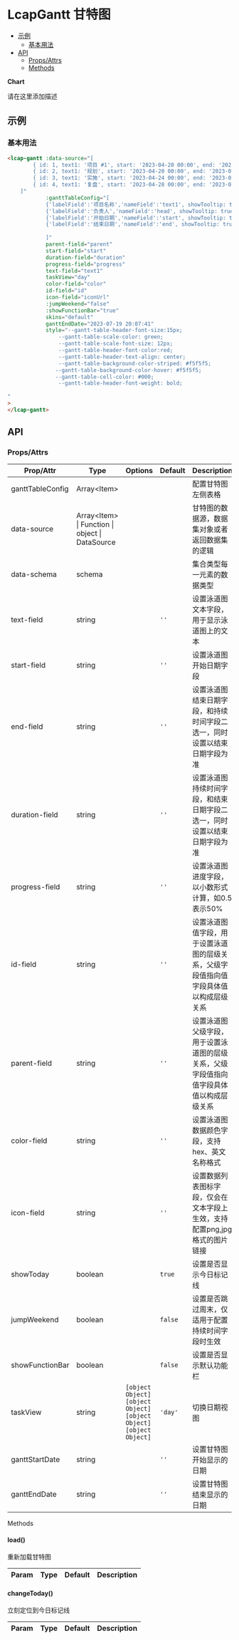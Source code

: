 <!-- 该 README.md 根据 api.yaml 和 docs/*.md 自动生成，为了方便在 GitHub 和 NPM 上查阅。如需修改，请查看源文件 -->

# LcapGantt 甘特图

- [示例](#示例)
    - [基本用法](#基本用法)
- [API]()
    - [Props/Attrs](#propsattrs)
    - [Methods](#methods)

**Chart**

请在这里添加描述

## 示例
### 基本用法

```html
<lcap-gantt :data-source="[
        { id: 1, text1: '项目 #1', start: '2023-04-20 00:00', end: '2023-04-24 00:00', duration: 4, progress: 0.6, open: true, head: '赵一', state: 'default', color: '#5692f0', iconUrl: '' },
        { id: 2, text1: '规划', start: '2023-04-20 00:00', end: '2023-04-24 00:00', duration: 3, progress: 0.8, parent: 1, head: '钱二', state: 'finished', color: '#5692f0', iconUrl: 'https://picnew7.photophoto.cn/20130122/shuimopingguotupian-10863377_1.jpg' },
        { id: 3, text1: '实施', start: '2023-04-24 00:00', end: '2023-04-28 00:00', duration: 4, progress: 0.5, parent: 1, head: '孙三', state: 'unfinished', color: '#84bd54' },
        { id: 4, text1: '复盘', start: '2023-04-28 00:00', end: '2023-05-3 00:00', duration: 3, progress: 0.1, parent: 1, head: '李四', state: 'canceled', color: '#da645d' },
    ]"
            :ganttTableConfig="[
            {'labelField':'项目名称','nameField':'text1', showTooltip: true, width: '170'},
            {'labelField':'负责人','nameField':'head', showTooltip: true, width: '100'},
            {'labelField':'开始日期','nameField':'start', showTooltip: true, width: '150'},
            {'labelField':'结束日期','nameField':'end', showTooltip: true, width: '150'}
            
            ]"
            parent-field="parent"
            start-field="start"
            duration-field="duration"
            progress-field="progress"
            text-field="text1"
            taskView="day"
            color-field="color"
            id-field="id"
            icon-field="iconUrl"
            :jumpWeekend="false"
            :showFunctionBar="true"
            skins="default"
            ganttEndDate="2023-07-19 20:07:41"
            style="--gantt-table-header-font-size:15px;
                --gantt-table-scale-color: green;
                --gantt-table-scale-font-size: 12px;
                --gantt-table-header-font-color:red; 
                --gantt-table-header-text-align: center;
                --gantt-table-background-color-striped: #f5f5f5;
               --gantt-table-background-color-hover: #f5f5f5;
               --gantt-table-cell-color: #000;
                --gantt-table-header-font-weight: bold;
                
"
>
</lcap-gantt>
```

## API
### Props/Attrs

| Prop/Attr | Type | Options | Default | Description |
| --------- | ---- | ------- | ------- | ----------- |
| ganttTableConfig | Array\<Item\> |  |  | 配置甘特图左侧表格 |
| data-source | Array\<Item\> \| Function \| object \| DataSource |  |  | 甘特图的数据源，数据集对象或者返回数据集的逻辑 |
| data-schema | schema |  |  | 集合类型每一元素的数据类型 |
| text-field | string |  | `''` | 设置泳道图文本字段，用于显示泳道图上的文本 |
| start-field | string |  | `''` | 设置泳道图开始日期字段 |
| end-field | string |  | `''` | 设置泳道图结束日期字段，和持续时间字段二选一，同时设置以结束日期字段为准 |
| duration-field | string |  | `''` | 设置泳道图持续时间字段，和结束日期字段二选一，同时设置以结束日期字段为准 |
| progress-field | string |  | `''` | 设置泳道图进度字段，以小数形式计算，如0.5表示50% |
| id-field | string |  | `''` | 设置泳道图值字段，用于设置泳道图的层级关系，父级字段值指向值字段具体值以构成层级关系 |
| parent-field | string |  | `''` | 设置泳道图父级字段，用于设置泳道图的层级关系，父级字段值指向值字段具体值以构成层级关系 |
| color-field | string |  | `''` | 设置泳道图数据颜色字段，支持hex、英文名称格式 |
| icon-field | string |  | `''` | 设置数据列表图标字段，仅会在文本字段上生效，支持配置png,jpg格式的图片链接 |
| showToday | boolean |  | `true` | 设置是否显示今日标记线 |
| jumpWeekend | boolean |  | `false` | 设置是否跳过周末，仅适用于配置持续时间字段时生效 |
| showFunctionBar | boolean |  | `false` | 设置是否显示默认功能栏 |
| taskView | string | `[object Object]`<br/>`[object Object]`<br/>`[object Object]`<br/>`[object Object]` | `'day'` | 切换日期视图 |
| ganttStartDate | string |  | `''` | 设置甘特图开始显示的日期 |
| ganttEndDate | string |  | `''` | 设置甘特图结束显示的日期 |

Methods

#### load()

重新加载甘特图

| Param | Type | Default | Description |
| ----- | ---- | ------- | ----------- |

#### changeToday()

立刻定位到今日标记线

| Param | Type | Default | Description |
| ----- | ---- | ------- | ----------- |

